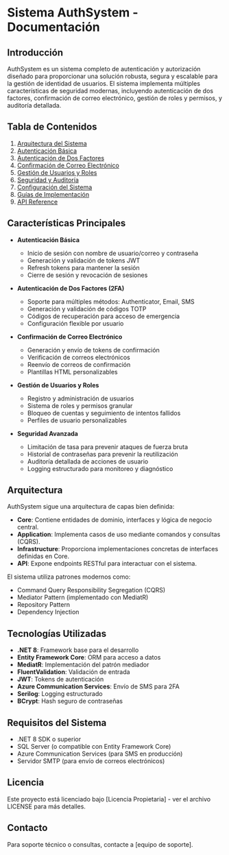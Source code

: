 # Sistema AuthSystem - Documentación

## Introducción

AuthSystem es un sistema completo de autenticación y autorización diseñado para proporcionar una solución robusta, segura y escalable para la gestión de identidad de usuarios. El sistema implementa múltiples características de seguridad modernas, incluyendo autenticación de dos factores, confirmación de correo electrónico, gestión de roles y permisos, y auditoría detallada.

## Tabla de Contenidos

1. [Arquitectura del Sistema](./Arquitectura.md)
2. [Autenticación Básica](./AutenticacionBasica.md)
3. [Autenticación de Dos Factores](./TwoFactorAuthentication.md)
4. [Confirmación de Correo Electrónico](./ConfirmacionEmail.md)
5. [Gestión de Usuarios y Roles](./GestionUsuariosRoles.md)
6. [Seguridad y Auditoría](./SeguridadAuditoria.md)
7. [Configuración del Sistema](./Configuracion.md)
8. [Guías de Implementación](./GuiasImplementacion.md)
9. [API Reference](./APIReference.md)

## Características Principales

- **Autenticación Básica**
  - Inicio de sesión con nombre de usuario/correo y contraseña
  - Generación y validación de tokens JWT
  - Refresh tokens para mantener la sesión
  - Cierre de sesión y revocación de sesiones

- **Autenticación de Dos Factores (2FA)**
  - Soporte para múltiples métodos: Authenticator, Email, SMS
  - Generación y validación de códigos TOTP
  - Códigos de recuperación para acceso de emergencia
  - Configuración flexible por usuario

- **Confirmación de Correo Electrónico**
  - Generación y envío de tokens de confirmación
  - Verificación de correos electrónicos
  - Reenvío de correos de confirmación
  - Plantillas HTML personalizables

- **Gestión de Usuarios y Roles**
  - Registro y administración de usuarios
  - Sistema de roles y permisos granular
  - Bloqueo de cuentas y seguimiento de intentos fallidos
  - Perfiles de usuario personalizables

- **Seguridad Avanzada**
  - Limitación de tasa para prevenir ataques de fuerza bruta
  - Historial de contraseñas para prevenir la reutilización
  - Auditoría detallada de acciones de usuario
  - Logging estructurado para monitoreo y diagnóstico

## Arquitectura

AuthSystem sigue una arquitectura de capas bien definida:

- **Core**: Contiene entidades de dominio, interfaces y lógica de negocio central.
- **Application**: Implementa casos de uso mediante comandos y consultas (CQRS).
- **Infrastructure**: Proporciona implementaciones concretas de interfaces definidas en Core.
- **API**: Expone endpoints RESTful para interactuar con el sistema.

El sistema utiliza patrones modernos como:
- Command Query Responsibility Segregation (CQRS)
- Mediator Pattern (implementado con MediatR)
- Repository Pattern
- Dependency Injection

## Tecnologías Utilizadas

- **.NET 8**: Framework base para el desarrollo
- **Entity Framework Core**: ORM para acceso a datos
- **MediatR**: Implementación del patrón mediador
- **FluentValidation**: Validación de entrada
- **JWT**: Tokens de autenticación
- **Azure Communication Services**: Envío de SMS para 2FA
- **Serilog**: Logging estructurado
- **BCrypt**: Hash seguro de contraseñas

## Requisitos del Sistema

- .NET 8 SDK o superior
- SQL Server (o compatible con Entity Framework Core)
- Azure Communication Services (para SMS en producción)
- Servidor SMTP (para envío de correos electrónicos)

## Licencia

Este proyecto está licenciado bajo [Licencia Propietaria] - ver el archivo LICENSE para más detalles.

## Contacto

Para soporte técnico o consultas, contacte a [equipo de soporte].
